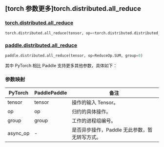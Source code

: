 ## [torch 参数更多]torch.distributed.all_reduce

### [torch.distributed.all_reduce](https://pytorch.org/docs/1.13/distributed.html#torch.distributed.all_reduce)

```python
torch.distributed.all_reduce(tensor, op=<torch.distributed.distributed_c10d.ReduceOp object>, group=None, async_op=False)
```

### [paddle.distributed.all_reduce](https://www.paddlepaddle.org.cn/documentation/docs/zh/api/paddle/distributed/all_reduce_cn.html)

```python
paddle.distributed.all_reduce(tensor, op=ReduceOp.SUM, group=0)
```

其中 PyTorch 相比 Paddle 支持更多其他参数，具体如下：

### 参数映射

| PyTorch  | PaddlePaddle | 备注                                          |
| -------- | ------------ | --------------------------------------------- |
| tensor   | tensor       | 操作的输入 Tensor。                           |
| op       | op           | 归约的具体操作。                              |
| group    | group        | 工作的进程组编号。                            |
| async_op | -            | 是否异步操作，Paddle 无此参数，暂无转写方式。 |
